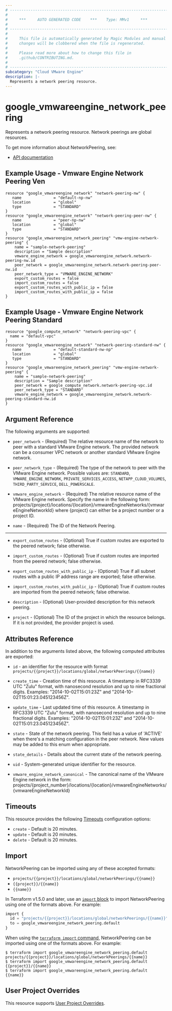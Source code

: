 ```yaml
---
# ----------------------------------------------------------------------------
#
#     ***     AUTO GENERATED CODE    ***    Type: MMv1     ***
#
# ----------------------------------------------------------------------------
#
#     This file is automatically generated by Magic Modules and manual
#     changes will be clobbered when the file is regenerated.
#
#     Please read more about how to change this file in
#     .github/CONTRIBUTING.md.
#
# ----------------------------------------------------------------------------
subcategory: "Cloud VMware Engine"
description: |-
  Represents a network peering resource.
---
```


# google_vmwareengine_network_peering

Represents a network peering resource. Network peerings are global resources.


To get more information about NetworkPeering, see:

* [API documentation](https://cloud.google.com/compute/docs/reference/rest/v1/networks/addPeering)

## Example Usage - Vmware Engine Network Peering Ven


```hcl
resource "google_vmwareengine_network" "network-peering-nw" {
   name              = "default-np-nw"
   location          = "global"
   type              = "STANDARD"
}
resource "google_vmwareengine_network" "network-peering-peer-nw" {
   name              = "peer-np-nw"
   location          = "global"
   type              = "STANDARD"
}
resource "google_vmwareengine_network_peering" "vmw-engine-network-peering" {
    name = "sample-network-peering"
    description = "Sample description"
    vmware_engine_network = google_vmwareengine_network.network-peering-nw.id
    peer_network = google_vmwareengine_network.network-peering-peer-nw.id
    peer_network_type = "VMWARE_ENGINE_NETWORK"
    export_custom_routes = false
    import_custom_routes = false
    export_custom_routes_with_public_ip = false
    import_custom_routes_with_public_ip = false
}
```
## Example Usage - Vmware Engine Network Peering Standard


```hcl
resource "google_compute_network" "network-peering-vpc" {
  name = "default-vpc"
}
resource "google_vmwareengine_network" "network-peering-standard-nw" {
   name              = "default-standard-nw-np"
   location          = "global"
   type              = "STANDARD"
}
resource "google_vmwareengine_network_peering" "vmw-engine-network-peering" {
    name = "sample-network-peering"
    description = "Sample description"
    peer_network = google_compute_network.network-peering-vpc.id
    peer_network_type = "STANDARD"
    vmware_engine_network = google_vmwareengine_network.network-peering-standard-nw.id
}
```

## Argument Reference

The following arguments are supported:


* `peer_network` -
  (Required)
  The relative resource name of the network to peer with a standard VMware Engine network.
  The provided network can be a consumer VPC network or another standard VMware Engine network.

* `peer_network_type` -
  (Required)
  The type of the network to peer with the VMware Engine network.
  Possible values are: `STANDARD`, `VMWARE_ENGINE_NETWORK`, `PRIVATE_SERVICES_ACCESS`, `NETAPP_CLOUD_VOLUMES`, `THIRD_PARTY_SERVICE`, `DELL_POWERSCALE`.

* `vmware_engine_network` -
  (Required)
  The relative resource name of the VMware Engine network. Specify the name in the following form:
  projects/{project}/locations/{location}/vmwareEngineNetworks/{vmwareEngineNetworkId} where {project}
  can either be a project number or a project ID.

* `name` -
  (Required)
  The ID of the Network Peering.


- - -


* `export_custom_routes` -
  (Optional)
  True if custom routes are exported to the peered network; false otherwise.

* `import_custom_routes` -
  (Optional)
  True if custom routes are imported from the peered network; false otherwise.

* `export_custom_routes_with_public_ip` -
  (Optional)
  True if all subnet routes with a public IP address range are exported; false otherwise.

* `import_custom_routes_with_public_ip` -
  (Optional)
  True if custom routes are imported from the peered network; false otherwise.

* `description` -
  (Optional)
  User-provided description for this network peering.

* `project` - (Optional) The ID of the project in which the resource belongs.
    If it is not provided, the provider project is used.


## Attributes Reference

In addition to the arguments listed above, the following computed attributes are exported:

* `id` - an identifier for the resource with format `projects/{{project}}/locations/global/networkPeerings/{{name}}`

* `create_time` -
  Creation time of this resource.
  A timestamp in RFC3339 UTC "Zulu" format, with nanosecond resolution and
  up to nine fractional digits. Examples: "2014-10-02T15:01:23Z" and "2014-10-02T15:01:23.045123456Z".

* `update_time` -
  Last updated time of this resource.
  A timestamp in RFC3339 UTC "Zulu" format, with nanosecond resolution and up to nine
  fractional digits. Examples: "2014-10-02T15:01:23Z" and "2014-10-02T15:01:23.045123456Z".

* `state` -
  State of the network peering.
  This field has a value of 'ACTIVE' when there's a matching configuration in the peer network.
  New values may be added to this enum when appropriate.

* `state_details` -
  Details about the current state of the network peering.

* `uid` -
  System-generated unique identifier for the resource.

* `vmware_engine_network_canonical` -
  The canonical name of the VMware Engine network in the form:
  projects/{project_number}/locations/{location}/vmwareEngineNetworks/{vmwareEngineNetworkId}


## Timeouts

This resource provides the following
[Timeouts](https://developer.hashicorp.com/terraform/plugin/sdkv2/resources/retries-and-customizable-timeouts) configuration options:

- `create` - Default is 20 minutes.
- `update` - Default is 20 minutes.
- `delete` - Default is 20 minutes.

## Import


NetworkPeering can be imported using any of these accepted formats:

* `projects/{{project}}/locations/global/networkPeerings/{{name}}`
* `{{project}}/{{name}}`
* `{{name}}`


In Terraform v1.5.0 and later, use an [`import` block](https://developer.hashicorp.com/terraform/language/import) to import NetworkPeering using one of the formats above. For example:

```tf
import {
  id = "projects/{{project}}/locations/global/networkPeerings/{{name}}"
  to = google_vmwareengine_network_peering.default
}
```

When using the [`terraform import` command](https://developer.hashicorp.com/terraform/cli/commands/import), NetworkPeering can be imported using one of the formats above. For example:

```
$ terraform import google_vmwareengine_network_peering.default projects/{{project}}/locations/global/networkPeerings/{{name}}
$ terraform import google_vmwareengine_network_peering.default {{project}}/{{name}}
$ terraform import google_vmwareengine_network_peering.default {{name}}
```

## User Project Overrides

This resource supports [User Project Overrides](https://registry.terraform.io/providers/hashicorp/google/latest/docs/guides/provider_reference#user_project_override).
